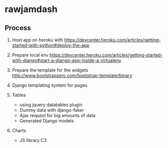 # rawjamdash


## Process

1. Host app on heroku with https://devcenter.heroku.com/articles/getting-started-with-python#deploy-the-app
2. Prepare local env https://devcenter.heroku.com/articles/getting-started-with-django#start-a-django-app-inside-a-virtualenv

3. Prepare the template for the widgets http://www.bootstrapzero.com/bootstrap-template/binary

4. Django templating system for pages 

5. Tables
	- using jquery datatables plugin
	- Dummy data with django-faker
	- Ajax request for big amounts of data
	- Generated Django models

6. Charts
	- JS library C3


